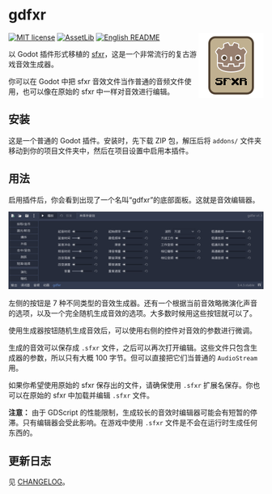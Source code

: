 # gdfxr

<img src="icon.png?raw=true"  align="right" />

[![MIT license](https://img.shields.io/badge/license-MIT-blue.svg)](LICENSE)
[![AssetLib](https://img.shields.io/badge/AssetLib-gdfxr-478cbf)](https://godotengine.org/asset-library/asset/1249)
[![English README](https://img.shields.io/badge/README-English-red)](README.md)

以 Godot 插件形式移植的 [sfxr](https://www.drpetter.se/project_sfxr.html "DrPetter's homepage - sfxr")，这是一个非常流行的复古游戏音效生成器。

你可以在 Godot 中把 sfxr 音效文件当作普通的音频文件使用，也可以像在原始的 sfxr 中一样对音效进行编辑。

## 安装

这是一个普通的 Godot 插件。安装时，先下载 ZIP 包，解压后将 `addons/` 文件夹移动到你的项目文件夹中，然后在项目设置中启用本插件。

## 用法

启用插件后，你会看到出现了一个名叫“gdfxr”的底部面板。这就是音效编辑器。

<p align="center">
  <img src="screenshots/editor-zh_CN.png?raw=true" />
</p>

左侧的按钮是 7 种不同类型的音效生成器。还有一个根据当前音效略微演化声音的选项，以及一个完全随机生成音效的选项。大多数时候用这些按钮就可以了。

使用生成器按钮随机生成音效后，可以使用右侧的控件对音效的参数进行微调。

生成的音效可以保存成 `.sfxr` 文件，之后可以再次打开编辑。这些文件只包含生成器的参数，所以只有大概 100 字节。但可以直接把它们当普通的 `AudioStream` 用。

如果你希望使用原始的 sfxr 保存出的文件，请确保使用 `.sfxr` 扩展名保存。你也可以在原始的 sfxr 中加载并编辑 `.sfxr` 文件。

**注意：** 由于 GDScript 的性能限制，生成较长的音效时编辑器可能会有短暂的停滞。只有编辑器会受此影响。在游戏中使用 `.sfxr` 文件是不会在运行时生成任何东西的。

## 更新日志

见 [CHANGELOG](CHANGELOG.md)。
